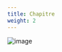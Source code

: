 ```yaml
---
title: Chapitre
weight: 2
---
```


![image](https://raw.githubusercontent.com/osunyorg/admin/refs/heads/main/app/assets/images/communication/blocks/templates/chapter.jpg)

```yaml {filename="Données Hugo"}

```
